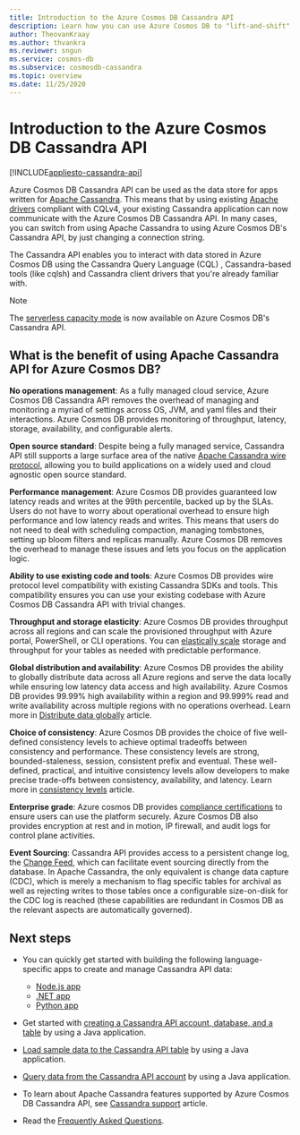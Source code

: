 ```yaml
---
title: Introduction to the Azure Cosmos DB Cassandra API
description: Learn how you can use Azure Cosmos DB to "lift-and-shift" existing applications and build new applications by using the Cassandra drivers and CQL  
author: TheovanKraay
ms.author: thvankra
ms.reviewer: sngun
ms.service: cosmos-db
ms.subservice: cosmosdb-cassandra
ms.topic: overview
ms.date: 11/25/2020
---
```


# Introduction to the Azure Cosmos DB Cassandra API
[!INCLUDE[appliesto-cassandra-api](../includes/appliesto-cassandra-api.md)]

Azure Cosmos DB Cassandra API can be used as the data store for apps written for [Apache Cassandra](https://cassandra.apache.org). This means that by using existing [Apache drivers](https://cassandra.apache.org/doc/latest/cassandra/getting_started/drivers.html?highlight=driver) compliant with CQLv4, your existing Cassandra application can now communicate with the Azure Cosmos DB Cassandra API. In many cases, you can switch from using Apache Cassandra to using Azure Cosmos DB's Cassandra API, by just changing a connection string. 

The Cassandra API enables you to interact with data stored in Azure Cosmos DB using the Cassandra Query Language (CQL) , Cassandra-based tools (like cqlsh) and Cassandra client drivers that you're already familiar with.

> [!NOTE]
> The [serverless capacity mode](../serverless.md) is now available on Azure Cosmos DB's Cassandra API.

## What is the benefit of using Apache Cassandra API for Azure Cosmos DB?

**No operations management**: As a fully managed cloud service, Azure Cosmos DB Cassandra API removes the overhead of managing and monitoring a myriad of settings across OS, JVM, and yaml files and their interactions. Azure Cosmos DB provides monitoring of throughput, latency, storage, availability, and configurable alerts.

**Open source standard**: Despite being a fully managed service, Cassandra API still supports a large surface area of the native [Apache Cassandra wire protocol](cassandra-support.md), allowing you to build applications on a widely used and cloud agnostic open source standard.

**Performance management**: Azure Cosmos DB provides guaranteed low latency reads and writes at the 99th percentile, backed up by the SLAs. Users do not have to worry about operational overhead to ensure high performance and low latency reads and writes. This means that users do not need to deal with scheduling compaction, managing tombstones, setting up bloom filters and replicas manually. Azure Cosmos DB removes the overhead to manage these issues and lets you focus on the application logic.

**Ability to use existing code and tools**: Azure Cosmos DB provides wire protocol level compatibility with existing Cassandra SDKs and tools. This compatibility ensures you can use your existing codebase with Azure Cosmos DB Cassandra API with trivial changes.

**Throughput and storage elasticity**: Azure Cosmos DB provides throughput across all regions and can scale the provisioned throughput with Azure portal, PowerShell, or CLI operations. You can [elastically scale](scale-account-throughput.md) storage and throughput for your tables as needed with predictable performance.

**Global distribution and availability**: Azure Cosmos DB provides the ability to globally distribute data across all Azure regions and serve the data locally while ensuring low latency data access and high availability. Azure Cosmos DB provides 99.99% high availability within a region and 99.999% read and write availability across multiple regions with no operations overhead. Learn more in [Distribute data globally](../distribute-data-globally.md) article. 

**Choice of consistency**: Azure Cosmos DB provides the choice of five well-defined consistency levels to achieve optimal tradeoffs between consistency and performance. These consistency levels are strong, bounded-staleness, session, consistent prefix and eventual. These well-defined, practical, and intuitive consistency levels allow developers to make precise trade-offs between consistency, availability, and latency. Learn more in [consistency levels](../consistency-levels.md) article. 

**Enterprise grade**: Azure cosmos DB provides [compliance certifications](https://www.microsoft.com/trustcenter) to ensure users can use the platform securely. Azure Cosmos DB also provides encryption at rest and in motion, IP firewall, and audit logs for control plane activities.

**Event Sourcing**: Cassandra API provides access to a persistent change log, the [Change Feed](cassandra-change-feed.md), which can facilitate event sourcing directly from the database. In Apache Cassandra, the only equivalent is change data capture (CDC), which is merely a mechanism to flag specific tables for archival as well as rejecting writes to those tables once a configurable size-on-disk for the CDC log is reached (these capabilities are redundant in Cosmos DB as the relevant aspects are automatically governed).

## Next steps

* You can quickly get started with building the following language-specific apps to create and manage Cassandra API data:
  - [Node.js app](manage-data-nodejs.md)
  - [.NET app](manage-data-dotnet.md)
  - [Python app](manage-data-python.md)

* Get started with [creating a Cassandra API account, database, and a table](create-account-java.md) by using a Java application.

* [Load sample data to the Cassandra API table](load-data-table.md) by using a Java application.

* [Query data from the Cassandra API account](query-data.md) by using a Java application.

* To learn about Apache Cassandra features supported by Azure Cosmos DB Cassandra API, see [Cassandra support](cassandra-support.md) article.

* Read the [Frequently Asked Questions](cassandra-faq.yml).
